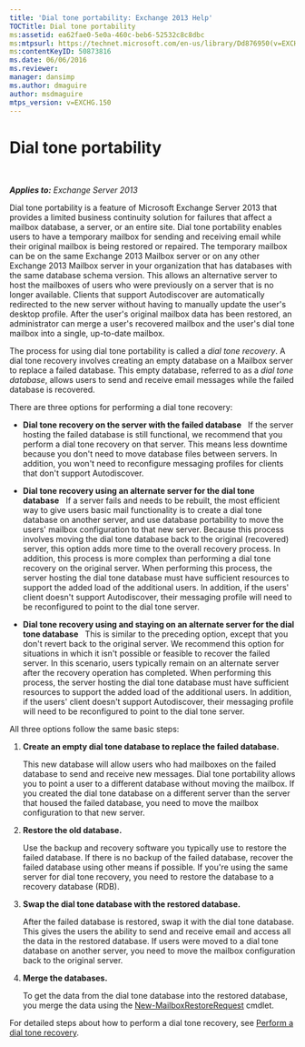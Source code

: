 ```yaml
---
title: 'Dial tone portability: Exchange 2013 Help'
TOCTitle: Dial tone portability
ms:assetid: ea62fae0-5e0a-460c-beb6-52532c8c8dbc
ms:mtpsurl: https://technet.microsoft.com/en-us/library/Dd876950(v=EXCHG.150)
ms:contentKeyID: 50873816
ms.date: 06/06/2016
ms.reviewer: 
manager: dansimp
ms.author: dmaguire
author: msdmaguire
mtps_version: v=EXCHG.150
---
```


# Dial tone portability

 

_**Applies to:** Exchange Server 2013_


Dial tone portability is a feature of Microsoft Exchange Server 2013 that provides a limited business continuity solution for failures that affect a mailbox database, a server, or an entire site. Dial tone portability enables users to have a temporary mailbox for sending and receiving email while their original mailbox is being restored or repaired. The temporary mailbox can be on the same Exchange 2013 Mailbox server or on any other Exchange 2013 Mailbox server in your organization that has databases with the same database schema version. This allows an alternative server to host the mailboxes of users who were previously on a server that is no longer available. Clients that support Autodiscover are automatically redirected to the new server without having to manually update the user's desktop profile. After the user's original mailbox data has been restored, an administrator can merge a user's recovered mailbox and the user's dial tone mailbox into a single, up-to-date mailbox.

The process for using dial tone portability is called a *dial tone recovery*. A dial tone recovery involves creating an empty database on a Mailbox server to replace a failed database. This empty database, referred to as a *dial tone database*, allows users to send and receive email messages while the failed database is recovered.

There are three options for performing a dial tone recovery:

  - **Dial tone recovery on the server with the failed database**   If the server hosting the failed database is still functional, we recommend that you perform a dial tone recovery on that server. This means less downtime because you don't need to move database files between servers. In addition, you won't need to reconfigure messaging profiles for clients that don't support Autodiscover.

  - **Dial tone recovery using an alternate server for the dial tone database**   If a server fails and needs to be rebuilt, the most efficient way to give users basic mail functionality is to create a dial tone database on another server, and use database portability to move the users' mailbox configuration to that new server. Because this process involves moving the dial tone database back to the original (recovered) server, this option adds more time to the overall recovery process. In addition, this process is more complex than performing a dial tone recovery on the original server. When performing this process, the server hosting the dial tone database must have sufficient resources to support the added load of the additional users. In addition, if the users' client doesn't support Autodiscover, their messaging profile will need to be reconfigured to point to the dial tone server.

  - **Dial tone recovery using and staying on an alternate server for the dial tone database**   This is similar to the preceding option, except that you don't revert back to the original server. We recommend this option for situations in which it isn't possible or feasible to recover the failed server. In this scenario, users typically remain on an alternate server after the recovery operation has completed. When performing this process, the server hosting the dial tone database must have sufficient resources to support the added load of the additional users. In addition, if the users' client doesn't support Autodiscover, their messaging profile will need to be reconfigured to point to the dial tone server.

All three options follow the same basic steps:

1.  **Create an empty dial tone database to replace the failed database.**
    
    This new database will allow users who had mailboxes on the failed database to send and receive new messages. Dial tone portability allows you to point a user to a different database without moving the mailbox. If you created the dial tone database on a different server than the server that housed the failed database, you need to move the mailbox configuration to that new server.

2.  **Restore the old database.**
    
    Use the backup and recovery software you typically use to restore the failed database. If there is no backup of the failed database, recover the failed database using other means if possible. If you're using the same server for dial tone recovery, you need to restore the database to a recovery database (RDB).

3.  **Swap the dial tone database with the restored database.**
    
    After the failed database is restored, swap it with the dial tone database. This gives the users the ability to send and receive email and access all the data in the restored database. If users were moved to a dial tone database on another server, you need to move the mailbox configuration back to the original server.

4.  **Merge the databases.**
    
    To get the data from the dial tone database into the restored database, you merge the data using the [New-MailboxRestoreRequest](https://technet.microsoft.com/en-us/library/ff829875\(v=exchg.150\)) cmdlet.

For detailed steps about how to perform a dial tone recovery, see [Perform a dial tone recovery](perform-a-dial-tone-recovery-exchange-2013-help.md).

